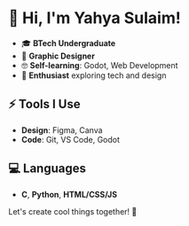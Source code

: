 # 👋 Hi, I'm Yahya Sulaim!

- 🎓 **BTech Undergraduate**  
- 🎨 **Graphic Designer**  
- 🤓 **Self-learning**: Godot, Web Development  
- 🌟 **Enthusiast** exploring tech and design  

## ⚡ Tools I Use  
- **Design**: Figma, Canva  
- **Code**: Git, VS Code, Godot  

## 💻 Languages  
- **C**, **Python**, **HTML/CSS/JS**  

Let's create cool things together! 🚀  
